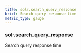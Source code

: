 ```yaml
---
title: solr.search_query_response
brief: Search query response time
metric_type: gauge
---
```

### solr.search_query_response

Search query response time